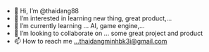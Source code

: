 - 👋 Hi, I’m @thaidang88
- 👀 I’m interested in learning new thing, great product,...
- 🌱 I’m currently learning ... AI, game engine,...
- 💞️ I’m looking to collaborate on ... some great project and product
- 📫 How to reach me ...thaidangminhbk3i@gmail.com

<!---
thaidang88/thaidang88 is a ✨ special ✨ repository because its `README.md` (this file) appears on your GitHub profile.
You can click the Preview link to take a look at your changes.
--->
